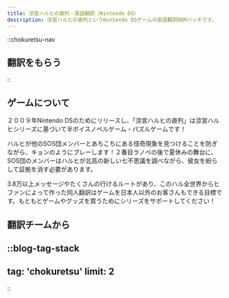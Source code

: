 ```yaml
---
title: 涼宮ハルヒの直列・英語翻訳（Nintendo DS）
description: 涼宮ハルヒの直列というNintendo DSゲームの英語翻訳ROMパッチです。
---
```


::chokuretsu-nav
## 翻訳をもらう
::

## ゲームについて
２００９年Nintendo DSのためにリリースし、「涼宮ハルヒの直列」は涼宮ハルヒシリーズに基づいて半ボイスノベルゲーム・パズルゲームです！

ハルヒが他のSOS団メンバーとあちこちにある怪奇現象を見つけることを防ぎながら、キョンのようにプレーします！２番目ラノベの後で夏休みの舞台に、SOS団のメンバーはハルヒが北高の新しい七不思議を調べながら、彼女を紛らして証拠を消す必要があります。

3.8万以上メッセージやたくさんの行けるルートがあり、このハル全世界からヒファンによって作った同人翻訳はゲームを日本人以外のお客さんもできる目標です。もともとゲームやグッズを買うためにシリーズをサポートしてください！

## 翻訳チームから
::blog-tag-stack
---
tag: 'chokuretsu'
limit: 2
---
::